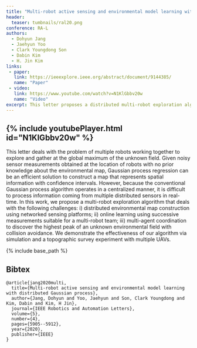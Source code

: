 ```yaml
---
title: "Multi-robot active sensing and environmental model learning with distributed Gaussian process"
header:
  teaser: tumbnails/ral20.png
conference: RA-L
authors:
  - Dohyun Jang
  - Jaehyun Yoo
  - Clark Youngdong Son
  - Dabin Kim
  - H. Jin Kim
links: 
 - paper: 
   link: https://ieeexplore.ieee.org/abstract/document/9144385/
   name: "Paper"
 - video:
   link: https://www.youtube.com/watch?v=N1KlGbbv20w
   name: "Video"
excerpt: This letter proposes a distributed multi-robot exploration algorithm that enables real-time mapping and peak-seeking in unknown environments using Gaussian process regression. The approach supports online learning, decentralized coordination, and collision avoidance, and is validated through simulations and real-world UAV experiments.
---
```


{% include youtubePlayer.html id="N1KlGbbv20w" %}
---

This letter deals with the problem of multiple robots working together to explore and gather at the global maximum of the unknown field. Given noisy sensor measurements obtained at the location of robots with no prior knowledge about the environmental map, Gaussian process regression can be an efficient solution to construct a map that represents spatial information with confidence intervals. However, because the conventional Gaussian process algorithm operates in a centralized manner, it is difficult to process information coming from multiple distributed sensors in real-time. In this work, we propose a multi-robot exploration algorithm that deals with the following challenges: i) distributed environmental map construction using networked sensing platforms; ii) online learning using successive measurements suitable for a multi-robot team; iii) multi-agent coordination to discover the highest peak of an unknown environmental field with collision avoidance. We demonstrate the effectiveness of our algorithm via simulation and a topographic survey experiment with multiple UAVs.

{% include base_path %}

## Bibtex <a id="bibtex"></a>
```
@article{jang2020multi,
  title={Multi-robot active sensing and environmental model learning with distributed Gaussian process},
  author={Jang, Dohyun and Yoo, Jaehyun and Son, Clark Youngdong and Kim, Dabin and Kim, H Jin},
  journal={IEEE Robotics and Automation Letters},
  volume={5},
  number={4},
  pages={5905--5912},
  year={2020},
  publisher={IEEE}
}
```